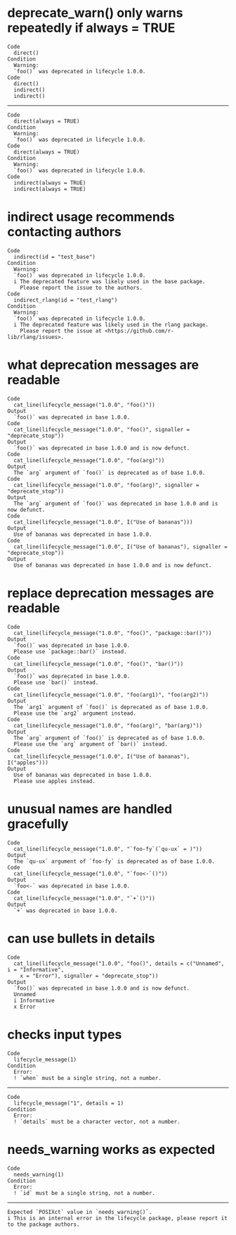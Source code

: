 # deprecate_warn() only warns repeatedly if always = TRUE

    Code
      direct()
    Condition
      Warning:
      `foo()` was deprecated in lifecycle 1.0.0.
    Code
      direct()
      indirect()
      indirect()

---

    Code
      direct(always = TRUE)
    Condition
      Warning:
      `foo()` was deprecated in lifecycle 1.0.0.
    Code
      direct(always = TRUE)
    Condition
      Warning:
      `foo()` was deprecated in lifecycle 1.0.0.
    Code
      indirect(always = TRUE)
      indirect(always = TRUE)

# indirect usage recommends contacting authors

    Code
      indirect(id = "test_base")
    Condition
      Warning:
      `foo()` was deprecated in lifecycle 1.0.0.
      i The deprecated feature was likely used in the base package.
        Please report the issue to the authors.
    Code
      indirect_rlang(id = "test_rlang")
    Condition
      Warning:
      `foo()` was deprecated in lifecycle 1.0.0.
      i The deprecated feature was likely used in the rlang package.
        Please report the issue at <https://github.com/r-lib/rlang/issues>.

# what deprecation messages are readable

    Code
      cat_line(lifecycle_message("1.0.0", "foo()"))
    Output
      `foo()` was deprecated in base 1.0.0.
    Code
      cat_line(lifecycle_message("1.0.0", "foo()", signaller = "deprecate_stop"))
    Output
      `foo()` was deprecated in base 1.0.0 and is now defunct.
    Code
      cat_line(lifecycle_message("1.0.0", "foo(arg)"))
    Output
      The `arg` argument of `foo()` is deprecated as of base 1.0.0.
    Code
      cat_line(lifecycle_message("1.0.0", "foo(arg)", signaller = "deprecate_stop"))
    Output
      The `arg` argument of `foo()` was deprecated in base 1.0.0 and is now defunct.
    Code
      cat_line(lifecycle_message("1.0.0", I("Use of bananas")))
    Output
      Use of bananas was deprecated in base 1.0.0.
    Code
      cat_line(lifecycle_message("1.0.0", I("Use of bananas"), signaller = "deprecate_stop"))
    Output
      Use of bananas was deprecated in base 1.0.0 and is now defunct.

# replace deprecation messages are readable

    Code
      cat_line(lifecycle_message("1.0.0", "foo()", "package::bar()"))
    Output
      `foo()` was deprecated in base 1.0.0.
      Please use `package::bar()` instead.
    Code
      cat_line(lifecycle_message("1.0.0", "foo()", "bar()"))
    Output
      `foo()` was deprecated in base 1.0.0.
      Please use `bar()` instead.
    Code
      cat_line(lifecycle_message("1.0.0", "foo(arg1)", "foo(arg2)"))
    Output
      The `arg1` argument of `foo()` is deprecated as of base 1.0.0.
      Please use the `arg2` argument instead.
    Code
      cat_line(lifecycle_message("1.0.0", "foo(arg)", "bar(arg)"))
    Output
      The `arg` argument of `foo()` is deprecated as of base 1.0.0.
      Please use the `arg` argument of `bar()` instead.
    Code
      cat_line(lifecycle_message("1.0.0", I("Use of bananas"), I("apples")))
    Output
      Use of bananas was deprecated in base 1.0.0.
      Please use apples instead.

# unusual names are handled gracefully

    Code
      cat_line(lifecycle_message("1.0.0", "`foo-fy`(`qu-ux` = )"))
    Output
      The `qu-ux` argument of `foo-fy` is deprecated as of base 1.0.0.
    Code
      cat_line(lifecycle_message("1.0.0", "`foo<-`()"))
    Output
      `foo<-` was deprecated in base 1.0.0.
    Code
      cat_line(lifecycle_message("1.0.0", "`+`()"))
    Output
      `+` was deprecated in base 1.0.0.

# can use bullets in details 

    Code
      cat_line(lifecycle_message("1.0.0", "foo()", details = c("Unnamed", i = "Informative",
        x = "Error"), signaller = "deprecate_stop"))
    Output
      `foo()` was deprecated in base 1.0.0 and is now defunct.
      Unnamed
      i Informative
      x Error

# checks input types

    Code
      lifecycle_message(1)
    Condition
      Error:
      ! `when` must be a single string, not a number.

---

    Code
      lifecycle_message("1", details = 1)
    Condition
      Error:
      ! `details` must be a character vector, not a number.

# needs_warning works as expected

    Code
      needs_warning(1)
    Condition
      Error:
      ! `id` must be a single string, not a number.

---

    Expected `POSIXct` value in `needs_warning()`.
    i This is an internal error in the lifecycle package, please report it to the package authors.

